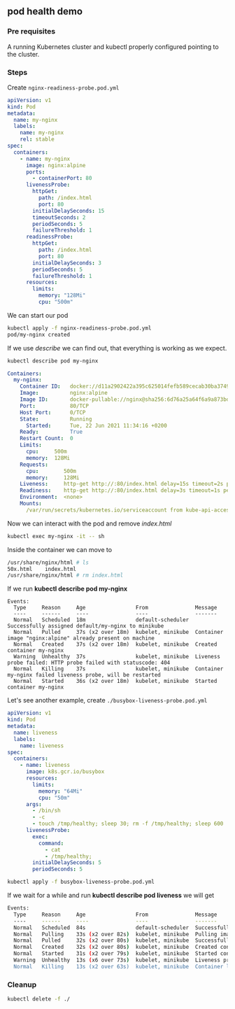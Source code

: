 ## pod health demo

### Pre requisites

A running Kubernetes cluster and kubectl properly configured pointing to the cluster.

### Steps

Create `nginx-readiness-probe.pod.yml`

```yml
apiVersion: v1
kind: Pod
metadata:
  name: my-nginx
  labels:
    name: my-nginx
    rel: stable
spec:
  containers:
    - name: my-nginx
      image: nginx:alpine
      ports:
        - containerPort: 80
      livenessProbe:
        httpGet:
          path: /index.html
          port: 80
        initialDelaySeconds: 15
        timeoutSeconds: 2
        periodSeconds: 5
        failureThreshold: 1
      readinessProbe:
        httpGet:
          path: /index.html
          port: 80
        initialDelaySeconds: 3
        periodSeconds: 5
        failureThreshold: 1
      resources:
        limits:
          memory: "128Mi"
          cpu: "500m"
```

We can start our pod

```bash
kubectl apply -f nginx-readiness-probe.pod.yml
pod/my-nginx created
```

If we use _describe_ we can find out, that everything is working as we expect.

```bash
kubectl describe pod my-nginx
```

```yaml
Containers:
  my-nginx:
    Container ID:   docker://d11a2902422a395c625014fefb589cecab30ba37494ab4c4a86341d1b53eb9ca
    Image:          nginx:alpine
    Image ID:       docker-pullable://nginx@sha256:6d76a25a64f6a9a873bded796761bf7a1d18367570281d73d16750ce37fae297
    Port:           80/TCP
    Host Port:      0/TCP
    State:          Running
      Started:      Tue, 22 Jun 2021 11:34:16 +0200
    Ready:          True
    Restart Count:  0
    Limits:
      cpu:     500m
      memory:  128Mi
    Requests:
      cpu:        500m
      memory:     128Mi
    Liveness:     http-get http://:80/index.html delay=15s timeout=2s period=5s #success=1 #failure=1
    Readiness:    http-get http://:80/index.html delay=3s timeout=1s period=5s #success=1 #failure=1
    Environment:  <none>
    Mounts:
      /var/run/secrets/kubernetes.io/serviceaccount from kube-api-access-zpvwd (ro)
```

Now we can interact with the pod and remove _index.html_

```bash
kubectl exec my-nginx -it -- sh
```

Inside the container we can move to

```bash
/usr/share/nginx/html # ls
50x.html    index.html
/usr/share/nginx/html # rm index.html
```

If we run **kubectl describe pod my-nginx**

```
Events:
  Type     Reason     Age                From               Message
  ----     ------     ----               ----               -------
  Normal   Scheduled  18m                default-scheduler  Successfully assigned default/my-nginx to minikube
  Normal   Pulled     37s (x2 over 18m)  kubelet, minikube  Container image "nginx:alpine" already present on machine
  Normal   Created    37s (x2 over 18m)  kubelet, minikube  Created container my-nginx
  Warning  Unhealthy  37s                kubelet, minikube  Liveness probe failed: HTTP probe failed with statuscode: 404
  Normal   Killing    37s                kubelet, minikube  Container my-nginx failed liveness probe, will be restarted
  Normal   Started    36s (x2 over 18m)  kubelet, minikube  Started container my-nginx
```

Let's see another example, create `./busybox-liveness-probe.pod.yml`

```yml
apiVersion: v1
kind: Pod
metadata:
  name: liveness
  labels:
    name: liveness
spec:
  containers:
    - name: liveness
      image: k8s.gcr.io/busybox
      resources:
        limits:
          memory: "64Mi"
          cpu: "50m"
      args:
        - /bin/sh
        - -c
        - touch /tmp/healthy; sleep 30; rm -f /tmp/healthy; sleep 600
      livenessProbe:
        exec:
          command:
            - cat
            - /tmp/healthy;
        initialDelaySeconds: 5
        periodSeconds: 5
```

```bash
kubectl apply -f busybox-liveness-probe.pod.yml
```

If we wait for a while and run **kubectl describe pod liveness** we will get

```bash
Events:
  Type     Reason     Age                From               Message
  ----     ------     ----               ----               -------
  Normal   Scheduled  84s                default-scheduler  Successfully assigned default/liveness to minikube
  Normal   Pulling    33s (x2 over 82s)  kubelet, minikube  Pulling image "k8s.gcr.io/busybox"
  Normal   Pulled     32s (x2 over 80s)  kubelet, minikube  Successfully pulled image "k8s.gcr.io/busybox"
  Normal   Created    32s (x2 over 80s)  kubelet, minikube  Created container liveness
  Normal   Started    31s (x2 over 79s)  kubelet, minikube  Started container liveness
  Warning  Unhealthy  13s (x6 over 73s)  kubelet, minikube  Liveness probe failed: cat: can't open '/tmp/healthy;': No such file or directory
  Normal   Killing    13s (x2 over 63s)  kubelet, minikube  Container liveness failed liveness probe, will be restarted
```

### Cleanup

```bash
kubectl delete -f ./
```

